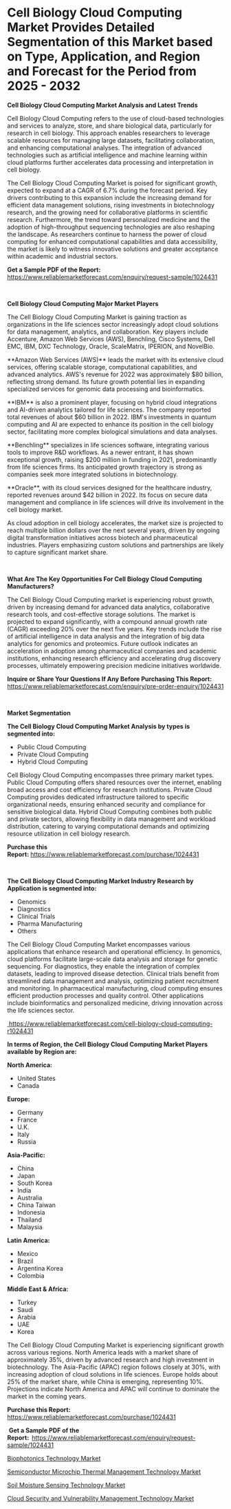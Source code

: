 <p><h1>Cell Biology Cloud Computing Market Provides Detailed Segmentation of this Market based on Type, Application, and Region and Forecast for the Period from 2025 - 2032</h1></p><p><strong>Cell Biology Cloud Computing Market Analysis and Latest Trends</strong></p>
<p><p>Cell Biology Cloud Computing refers to the use of cloud-based technologies and services to analyze, store, and share biological data, particularly for research in cell biology. This approach enables researchers to leverage scalable resources for managing large datasets, facilitating collaboration, and enhancing computational analyses. The integration of advanced technologies such as artificial intelligence and machine learning within cloud platforms further accelerates data processing and interpretation in cell biology.</p><p>The Cell Biology Cloud Computing Market is poised for significant growth, expected to expand at a CAGR of 6.7% during the forecast period. Key drivers contributing to this expansion include the increasing demand for efficient data management solutions, rising investments in biotechnology research, and the growing need for collaborative platforms in scientific research. Furthermore, the trend toward personalized medicine and the adoption of high-throughput sequencing technologies are also reshaping the landscape. As researchers continue to harness the power of cloud computing for enhanced computational capabilities and data accessibility, the market is likely to witness innovative solutions and greater acceptance within academic and industrial sectors.</p></p>
<p><strong>Get a Sample PDF of the Report:&nbsp;</strong> <a href="https://www.reliablemarketforecast.com/enquiry/request-sample/1024431?utm_campaign=1885&utm_medium=2&utm_source=Github&utm_content=ia&utm_term=07032025&utm_id=cell-biology-cloud-computing">https://www.reliablemarketforecast.com/enquiry/request-sample/1024431</a></p>
<p>&nbsp;</p>
<p><strong>Cell Biology Cloud Computing Major Market Players</strong></p>
<p><p>The Cell Biology Cloud Computing Market is gaining traction as organizations in the life sciences sector increasingly adopt cloud solutions for data management, analytics, and collaboration. Key players include Accenture, Amazon Web Services (AWS), Benchling, Cisco Systems, Dell EMC, IBM, DXC Technology, Oracle, ScaleMatrix, IPERION, and NovelBio.</p><p>**Amazon Web Services (AWS)** leads the market with its extensive cloud services, offering scalable storage, computational capabilities, and advanced analytics. AWS's revenue for 2022 was approximately $80 billion, reflecting strong demand. Its future growth potential lies in expanding specialized services for genomic data processing and bioinformatics.</p><p>**IBM** is also a prominent player, focusing on hybrid cloud integrations and AI-driven analytics tailored for life sciences. The company reported total revenues of about $60 billion in 2022. IBM's investments in quantum computing and AI are expected to enhance its position in the cell biology sector, facilitating more complex biological simulations and data analyses.</p><p>**Benchling** specializes in life sciences software, integrating various tools to improve R&D workflows. As a newer entrant, it has shown exceptional growth, raising $200 million in funding in 2021, predominantly from life sciences firms. Its anticipated growth trajectory is strong as companies seek more integrated solutions in biotechnology.</p><p>**Oracle**, with its cloud services designed for the healthcare industry, reported revenues around $42 billion in 2022. Its focus on secure data management and compliance in life sciences will drive its involvement in the cell biology market.</p><p>As cloud adoption in cell biology accelerates, the market size is projected to reach multiple billion dollars over the next several years, driven by ongoing digital transformation initiatives across biotech and pharmaceutical industries. Players emphasizing custom solutions and partnerships are likely to capture significant market share.</p></p>
<p>&nbsp;</p>
<p><strong>What Are The Key Opportunities For Cell Biology Cloud Computing Manufacturers?</strong></p>
<p><p>The Cell Biology Cloud Computing market is experiencing robust growth, driven by increasing demand for advanced data analytics, collaborative research tools, and cost-effective storage solutions. The market is projected to expand significantly, with a compound annual growth rate (CAGR) exceeding 20% over the next five years. Key trends include the rise of artificial intelligence in data analysis and the integration of big data analytics for genomics and proteomics. Future outlook indicates an acceleration in adoption among pharmaceutical companies and academic institutions, enhancing research efficiency and accelerating drug discovery processes, ultimately empowering precision medicine initiatives worldwide.</p></p>
<p><strong>Inquire or Share Your Questions If Any Before Purchasing This Report:</strong> <a href="https://www.reliablemarketforecast.com/enquiry/pre-order-enquiry/1024431?utm_campaign=1885&utm_medium=2&utm_source=Github&utm_content=ia&utm_term=07032025&utm_id=cell-biology-cloud-computing">https://www.reliablemarketforecast.com/enquiry/pre-order-enquiry/1024431</a></p>
<p>&nbsp;</p>
<p><strong>Market Segmentation</strong></p>
<p><strong>The Cell Biology Cloud Computing Market Analysis by types is segmented into:</strong></p>
<p><ul><li>Public Cloud Computing</li><li>Private Cloud Computing</li><li>Hybrid Cloud Computing</li></ul></p>
<p><p>Cell Biology Cloud Computing encompasses three primary market types. Public Cloud Computing offers shared resources over the internet, enabling broad access and cost efficiency for research institutions. Private Cloud Computing provides dedicated infrastructure tailored to specific organizational needs, ensuring enhanced security and compliance for sensitive biological data. Hybrid Cloud Computing combines both public and private sectors, allowing flexibility in data management and workload distribution, catering to varying computational demands and optimizing resource utilization in cell biology research.</p></p>
<p><strong>Purchase this Report:&nbsp;</strong><a href="https://www.reliablemarketforecast.com/purchase/1024431?utm_campaign=1885&utm_medium=2&utm_source=Github&utm_content=ia&utm_term=07032025&utm_id=cell-biology-cloud-computing">https://www.reliablemarketforecast.com/purchase/1024431</a></p>
<p>&nbsp;</p>
<p><strong>The Cell Biology Cloud Computing Market Industry Research by Application is segmented into:</strong></p>
<p><ul><li>Genomics</li><li>Diagnostics</li><li>Clinical Trials</li><li>Pharma Manufacturing</li><li>Others</li></ul></p>
<p><p>The Cell Biology Cloud Computing Market encompasses various applications that enhance research and operational efficiency. In genomics, cloud platforms facilitate large-scale data analysis and storage for genetic sequencing. For diagnostics, they enable the integration of complex datasets, leading to improved disease detection. Clinical trials benefit from streamlined data management and analysis, optimizing patient recruitment and monitoring. In pharmaceutical manufacturing, cloud computing ensures efficient production processes and quality control. Other applications include bioinformatics and personalized medicine, driving innovation across the life sciences sector.</p></p>
<p><a href="https://www.reliablemarketforecast.com/cell-biology-cloud-computing-r1024431?utm_campaign=1885&utm_medium=2&utm_source=Github&utm_content=ia&utm_term=07032025&utm_id=cell-biology-cloud-computing">&nbsp;https://www.reliablemarketforecast.com/cell-biology-cloud-computing-r1024431</a></p>
<p><strong>In terms of Region, the Cell Biology Cloud Computing Market Players available by Region are:</strong></p>
<p>
    <p> <strong> North America: </strong>
        <ul>
            <li>United States</li>
            <li>Canada</li>
        </ul>
        </p> 
    <p> <strong> Europe: </strong>
        <ul>
            <li>Germany</li>
            <li>France</li>
            <li>U.K.</li>
            <li>Italy</li>
            <li>Russia</li>
        </ul>
        </p> 
    <p> <strong> Asia-Pacific: </strong>
        <ul>
            <li>China</li>
            <li>Japan</li>
            <li>South Korea</li>
            <li>India</li>
            <li>Australia</li>
            <li>China Taiwan</li>
            <li>Indonesia</li>
            <li>Thailand</li>
            <li>Malaysia</li>
        </ul>
        </p> 
    <p> <strong> Latin America: </strong>
        <ul>
            <li>Mexico</li>
            <li>Brazil</li>
            <li>Argentina Korea</li>
            <li>Colombia</li>
        </ul>
        </p> 
    <p> <strong> Middle East & Africa: </strong>
        <ul>
            <li>Turkey</li>
            <li>Saudi</li>
            <li>Arabia</li>
            <li>UAE</li>
            <li>Korea</li>
        </ul>
    </p>
    </p>
<p><p>The Cell Biology Cloud Computing Market is experiencing significant growth across various regions. North America leads with a market share of approximately 35%, driven by advanced research and high investment in biotechnology. The Asia-Pacific (APAC) region follows closely at 30%, with increasing adoption of cloud solutions in life sciences. Europe holds about 25% of the market share, while China is emerging, representing 10%. Projections indicate North America and APAC will continue to dominate the market in the coming years.</p></p>
<p><strong>Purchase this Report: </strong><a href="https://www.reliablemarketforecast.com/purchase/1024431?utm_campaign=1885&utm_medium=2&utm_source=Github&utm_content=ia&utm_term=07032025&utm_id=cell-biology-cloud-computing">https://www.reliablemarketforecast.com/purchase/1024431</a></p>
<p>&nbsp;<strong>Get a Sample PDF of the Report:&nbsp;&nbsp;</strong><a href="https://www.reliablemarketforecast.com/enquiry/request-sample/1024431?utm_campaign=1885&utm_medium=2&utm_source=Github&utm_content=ia&utm_term=07032025&utm_id=cell-biology-cloud-computing">https://www.reliablemarketforecast.com/enquiry/request-sample/1024431</a></p>
<p><strong></strong></p>
<p><p><a href="https://github.com/sofayahoo2023/Market-Research-Report-List-7/blob/main/biophotonics-technology-market.md?utm_campaign=1885&utm_medium=2&utm_source=Github&utm_content=ia&utm_term=07032025&utm_id=cell-biology-cloud-computing">Biophotonics Technology Market</a></p><p><a href="https://github.com/wwwkeltoum/Market-Research-Report-List-5/blob/main/semiconductor-microchip-thermal-management-technology-market.md?utm_campaign=1885&utm_medium=2&utm_source=Github&utm_content=ia&utm_term=07032025&utm_id=cell-biology-cloud-computing">Semiconductor Microchip Thermal Management Technology Market</a></p><p><a href="https://github.com/vourkanirza/Market-Research-Report-List-1/blob/main/soil-moisture-sensing-technology-market.md?utm_campaign=1885&utm_medium=2&utm_source=Github&utm_content=ia&utm_term=07032025&utm_id=cell-biology-cloud-computing">Soil Moisture Sensing Technology Market</a></p><p><a href="https://github.com/jolashta/Market-Research-Report-List-1/blob/main/cloud-security-and-vulnerability-management-technology-market.md?utm_campaign=1885&utm_medium=2&utm_source=Github&utm_content=ia&utm_term=07032025&utm_id=cell-biology-cloud-computing">Cloud Security and Vulnerability Management Technology Market</a></p></p>